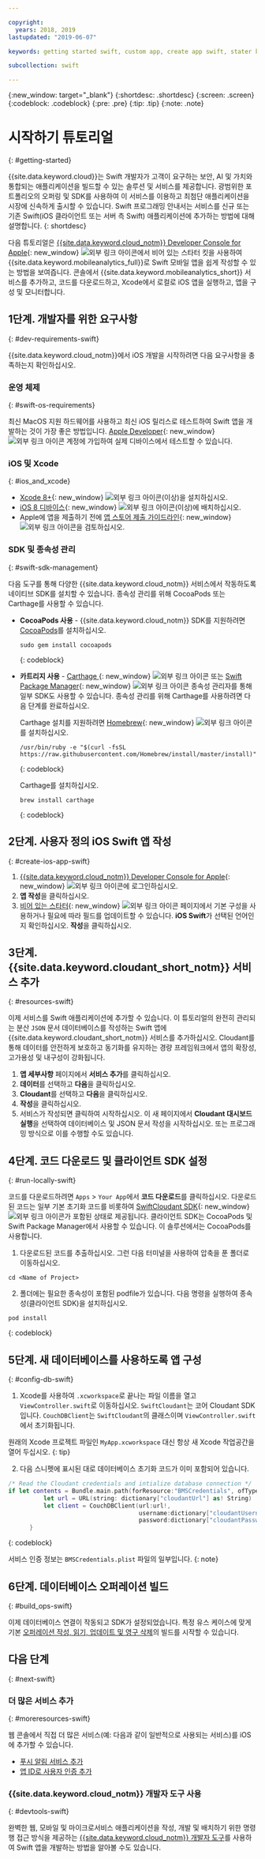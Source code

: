 ```yaml
---

copyright:
  years: 2018, 2019
lastupdated: "2019-06-07"

keywords: getting started swift, custom app, create app swift, stater kit swift, apple app swift, swift dependency, ios development

subcollection: swift

---
```


{:new_window: target="_blank"}
{:shortdesc: .shortdesc}
{:screen: .screen}
{:codeblock: .codeblock}
{:pre: .pre}
{:tip: .tip}
{:note: .note}

# 시작하기 튜토리얼
{: #getting-started}

{{site.data.keyword.cloud}}는 Swift 개발자가 고객이 요구하는 보안, AI 및 가치와 통합되는 애플리케이션을 빌드할 수 있는 솔루션 및 서비스를 제공합니다. 광범위한 포트폴리오의 오퍼링 및 SDK를 사용하여 이 서비스를 이용하고 최첨단 애플리케이션을 시장에 신속하게 출시할 수 있습니다. Swift 프로그래밍 안내서는 서비스를 신규 또는 기존 Swift(iOS 클라이언트 또는 서버 측 Swift) 애플리케이션에 추가하는 방법에 대해 설명합니다.
{: shortdesc}

다음 튜토리얼은 [{{site.data.keyword.cloud_notm}} Developer Console for Apple](https://{DomainName}/developer/appledevelopment/starter-kits){: new_window} ![외부 링크 아이콘](../icons/launch-glyph.svg "외부 링크 아이콘")에서 비어 있는 스타터 킷을 사용하여 {{site.data.keyword.mobileanalytics_full}}로 Swift 모바일 앱을 쉽게 작성할 수 있는 방법을 보여즙니다. 콘솔에서 {{site.data.keyword.mobileanalytics_short}} 서비스를 추가하고, 코드를 다운로드하고, Xcode에서 로컬로 iOS 앱을 실행하고, 앱을 구성 및 모니터합니다.

## 1단계. 개발자를 위한 요구사항
{: #dev-requirements-swift}

{{site.data.keyword.cloud_notm}}에서 iOS 개발을 시작하려면 다음 요구사항을 충족하는지 확인하십시오.

### 운영 체제
{: #swift-os-requirements}

최신 MacOS 지원 하드웨어를 사용하고 최신 iOS 릴리스로 테스트하여 Swift 앱을 개발하는 것이 가장 좋은 방법입니다. [Apple Developer](https://developer.apple.com/){: new_window} ![외부 링크 아이콘](../icons/launch-glyph.svg "외부 링크 아이콘") 계정에 가입하여 실제 디바이스에서 테스트할 수 있습니다.

### iOS 및 Xcode
{: #ios_and_xcode}

- [Xcode 8+](https://developer.apple.com/xcode/){: new_window} ![외부 링크 아이콘](../icons/launch-glyph.svg "외부 링크 아이콘")(이상)을 설치하십시오.
- [iOS 8 디바이스](https://support.apple.com/downloads/ios){: new_window} ![외부 링크 아이콘](../icons/launch-glyph.svg "외부 링크 아이콘")(이상)에 배치하십시오.
- Apple에 앱을 제출하기 전에 [앱 스토어 제출 가이드라인](https://developer.apple.com/app-store/resources/){: new_window} ![외부 링크 아이콘](../icons/launch-glyph.svg "외부 링크 아이콘")을 검토하십시오.

### SDK 및 종속성 관리
{: #swift-sdk-management}

다음 도구를 통해 다양한 {{site.data.keyword.cloud_notm}} 서비스에서 작동하도록 네이티브 SDK를 설치할 수 있습니다. 종속성 관리를 위해 CocoaPods 또는 Carthage를 사용할 수 있습니다.

* **CocoaPods 사용** - {{site.data.keyword.cloud_notm}} SDK를 지원하려면 [CocoaPods](https://cocoapods.org/)를 설치하십시오.
  ```
  sudo gem install cocoapods
  ```
  {: codeblock}

* **카트리지 사용** - [Carthage ](https://github.com/Carthage/Carthage){: new_window} ![외부 링크 아이콘](../icons/launch-glyph.svg "외부 링크 아이콘") 또는 [Swift Package Manager](https://swift.org/package-manager/){: new_window} ![외부 링크 아이콘](../icons/launch-glyph.svg "외부 링크 아이콘") 종속성 관리자를 통해 일부 SDK도 사용할 수 있습니다. 종속성 관리를 위해 Carthage를 사용하려면 다음 단계를 완료하십시오.

  Carthage 설치를 지원하려면 [Homebrew](https://brew.sh/){: new_window} ![외부 링크 아이콘](../icons/launch-glyph.svg "외부 링크 아이콘")를 설치하십시오.
  ```
  /usr/bin/ruby -e "$(curl -fsSL https://raw.githubusercontent.com/Homebrew/install/master/install)"
  ```
  {: codeblock}

  Carthage를 설치하십시오.
  ```
  brew install carthage
  ```
  {: codeblock}

## 2단계. 사용자 정의 iOS Swift 앱 작성
{: #create-ios-app-swift}

1. [{{site.data.keyword.cloud_notm}} Developer Console for Apple](https://{DomainName}/developer/appledevelopment/starter-kits){: new_window} ![외부 링크 아이콘](../icons/launch-glyph.svg "외부 링크 아이콘")에 로그인하십시오.
2. **앱 작성**을 클릭하십시오.
3. [비어 있는 스타터](https://{DomainName}/developer/appledevelopment/create-app){: new_window} ![외부 링크 아이콘](../icons/launch-glyph.svg "외부 링크 아이콘") 페이지에서 기본 구성을 사용하거나 필요에 따라 필드를 업데이트할 수 있습니다. **iOS Swift**가 선택된 언어인지 확인하십시오. **작성**을 클릭하십시오.

## 3단계. {{site.data.keyword.cloudant_short_notm}} 서비스 추가
{: #resources-swift}

이제 서비스를 Swift 애플리케이션에 추가할 수 있습니다. 이 튜토리얼의 완전히 관리되는 분산 `JSON` 문서 데이터베이스를 작성하는 Swift 앱에 {{site.data.keyword.cloudant_short_notm}} 서비스를 추가하십시오. Cloudant를 통해 데이터를 안전하게 보호하고 동기화를 유지하는 경량 프레임워크에서 앱의 확장성, 고가용성 및 내구성이 강화됩니다.

1. **앱 세부사항** 페이지에서 **서비스 추가**를 클릭하십시오.
2. **데이터**를 선택하고 **다음**을 클릭하십시오.
3. **Cloudant**를 선택하고 **다음**을 클릭하십시오.
4. **작성**을 클릭하십시오.
5. 서비스가 작성되면 클릭하여 시작하십시오. 이 새 페이지에서 **Cloudant 대시보드 실행**을 선택하여 데이터베이스 및 JSON 문서 작성을 시작하십시오.  또는 프로그래밍 방식으로 이를 수행할 수도 있습니다.

## 4단계. 코드 다운로드 및 클라이언트 SDK 설정
{: #run-locally-swift}

코드를 다운로드하려면 `Apps` > `Your App`에서 **코드 다운로드**를 클릭하십시오. 다운로드된 코드는 일부 기본 초기화 코드를 비롯하여 [SwiftCloudant SDK](https://github.com/cloudant/swift-cloudant){: new_window} ![외부 링크 아이콘](../icons/launch-glyph.svg "외부 링크 아이콘")가 포함된 상태로 제공됩니다. 클라이언트 SDK는 CocoaPods 및 Swift Package Manager에서 사용할 수 있습니다. 이 솔루션에서는 CocoaPods를 사용합니다.

1. 다운로드된 코드를 추출하십시오. 그런 다음 터미널을 사용하여 압축을 푼 폴더로 이동하십시오.
  ```
  cd <Name of Project>
  ```

2. 폴더에는 필요한 종속성이 포함된 podfile가 있습니다. 다음 명령을 실행하여 종속성(클라이언트 SDK)을 설치하십시오.
  ```
  pod install
  ```
  {: codeblock}

## 5단계. 새 데이터베이스를 사용하도록 앱 구성
{: #config-db-swift}

1. Xcode를 사용하여 `.xcworkspace`로 끝나는 파일 이름을 열고 `ViewController.swift`로 이동하십시오. `SwiftCloudant`는 코어 Cloudant SDK입니다. `CouchDBClient`는 `SwiftCloudant`의 클래스이며 `ViewController.swift`에서 초기화됩니다.

  원래의 Xcode 프로젝트 파일인 `MyApp.xcworkspace` 대신 항상 새 Xcode 작업공간을 열어 두십시오.
  {: tip}

2. 다음 스니펫에 표시된 대로 데이터베이스 초기화 코드가 이미 포함되어 있습니다.
  ```swift
  /* Read the Cloudant credentials and intialize database connection */
  if let contents = Bundle.main.path(forResource:"BMSCredentials", ofType: "plist"), let dictionary = NSDictionary(contentsOfFile: contents) {
            let url = URL(string: dictionary["cloudantUrl"] as! String)
            let client = CouchDBClient(url:url!,
                                       username:dictionary["cloudantUsername"] as? String,
                                       password:dictionary["cloudantPassword"] as? String)
        }
  ```
  {: codeblock}

  서비스 인증 정보는 `BMSCredentials.plist` 파일의 일부입니다.
  {: note}

## 6단계. 데이터베이스 오퍼레이션 빌드
{: #build_ops-swift}

이제 데이터베이스 연결이 작동되고 SDK가 설정되었습니다. 특정 유스 케이스에 맞게 기본 [오퍼레이션 작성, 읽기, 업데이트 및 영구 삭제](/docs/swift/data?topic=swift-cloudant)의 빌드를 시작할 수 있습니다.

## 다음 단계
{: #next-swift}

### 더 많은 서비스 추가
{: #moreresources-swift}

웹 콘솔에서 직접 더 많은 서비스(예: 다음과 같이 일반적으로 사용되는 서비스)를 iOS에 추가할 수 있습니다.

* [푸시 알림 서비스 추가](/docs/services/mobilepush?topic=mobile-pushnotification-gettingstartedtemplate)
* [앱 ID로 사용자 인증 추가](/docs/services/appid?topic=appid-getting-started)

### {{site.data.keyword.cloud_notm}} 개발자 도구 사용
{: #devtools-swift}

완벽한 웹, 모바일 및 마이크로서비스 애플리케이션을 작성, 개발 및 배치하기 위한 명령행 접근 방식을 제공하는 [{{site.data.keyword.cloud_notm}} 개발자 도구](/docs/cli?topic=cloud-cli-getting-started)를 사용하여 Swift 앱을 개발하는 방법을 알아볼 수도 있습니다.
